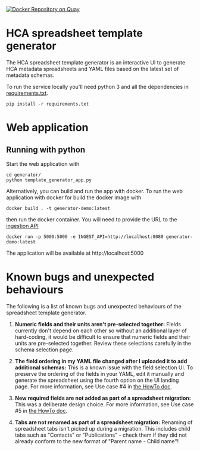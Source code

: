 [![Docker Repository on Quay](https://quay.io/repository/humancellatlas/schema-template-generator/status "Docker Repository on Quay")](https://quay.io/repository/humancellatlas/schema-template-generator)

# HCA spreadsheet template generator

The HCA spreadsheet template generator is an interactive UI to generate HCA metadata spreadsheets and YAML files based on the latest set of metadata schemas.

To run the service locally you'll need python 3 and all the dependencies in [requirements.txt](requirements.txt).


```
pip install -r requirements.txt
```


# Web application

## Running with python

Start the web application with

```
cd generator/
python template_generator_app.py
```

Alternatively, you can build and run the app with docker. To run the web application with docker for build the docker image with

```
docker build . -t generator-demo:latest
```

then run the docker container. You will need to provide the URL to the [ingestion API](https://github.com/HumanCellAtlas/ingest-core)

```
docker run -p 5000:5000 -e INGEST_API=http://localhost:8080 generator-demo:latest
```

The application will be available at http://localhost:5000


# Known bugs and unexpected behaviours

The following is a list of known bugs and unexpected behaviours of the spreadsheet template generator.

1. **Numeric fields and their units aren't pre-selected together:** Fields currently don't depend on each other so without an additional layer of hard-coding, it would be difficult to ensure that numeric fields and their units are pre-selected together. Review these selections carefully in the schema selection page.

1. **The field ordering in my YAML file changed after I uploaded it to add additional schemas:** This is a known issue with the field selection UI. To preserve the ordering of the fields in your YAML, edit it manually and generate the spreadsheet using the fourth option on the UI landing page. For more information, see Use case #4 in [the HowTo doc](HowTo.md).

1. **New required fields are not added as part of a spreadsheet migration:** This was a deliberate design choice. For more information, see Use case #5 in [the HowTo doc](HowTo.md).

1. **Tabs are not renamed as part of a spreadsheet migration:** Renaming of spreadsheet tabs isn't picked up during a migration. This includes child tabs such as "Contacts" or "Publications" - check them if they did not already conform to the new format of "Parent name - Child name"!



